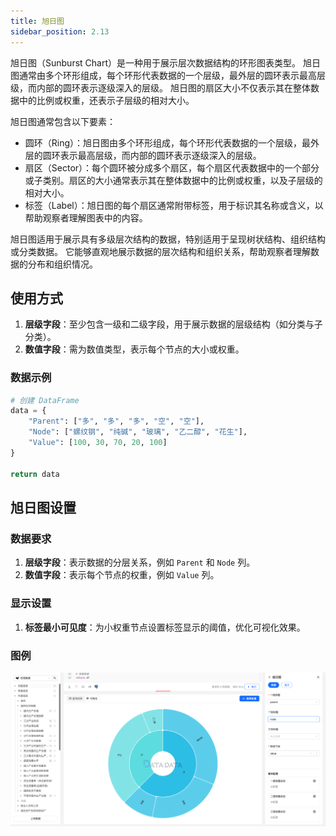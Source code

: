 ```yaml
---
title: 旭日图
sidebar_position: 2.13
---
```


旭日图（Sunburst Chart）是一种用于展示层次数据结构的环形图表类型。
旭日图通常由多个环形组成，每个环形代表数据的一个层级，最外层的圆环表示最高层级，而内部的圆环表示逐级深入的层级。
旭日图的扇区大小不仅表示其在整体数据中的比例或权重，还表示子层级的相对大小。

旭日图通常包含以下要素：

- 圆环（Ring）：旭日图由多个环形组成，每个环形代表数据的一个层级，最外层的圆环表示最高层级，而内部的圆环表示逐级深入的层级。
- 扇区（Sector）：每个圆环被分成多个扇区，每个扇区代表数据中的一个部分或子类别。扇区的大小通常表示其在整体数据中的比例或权重，以及子层级的相对大小。
- 标签（Label）：旭日图的每个扇区通常附带标签，用于标识其名称或含义，以帮助观察者理解图表中的内容。

旭日图适用于展示具有多级层次结构的数据，特别适用于呈现树状结构、组织结构或分类数据。
它能够直观地展示数据的层次结构和组织关系，帮助观察者理解数据的分布和组织情况。



## 使用方式


1. **层级字段**：至少包含一级和二级字段，用于展示数据的层级结构（如分类与子分类）。  
2. **数值字段**：需为数值类型，表示每个节点的大小或权重。  



### 数据示例



```py
# 创建 DataFrame
data = {
    "Parent": ["多", "多", "多", "空", "空"],
    "Node": ["螺纹钢", "纯碱", "玻璃", "乙二醇", "花生"],
    "Value": [100, 30, 70, 20, 100]
}

return data
```


## 旭日图设置

### 数据要求

1. **层级字段**：表示数据的分层关系，例如 `Parent` 和 `Node` 列。  
2. **数值字段**：表示每个节点的权重，例如 `Value` 列。  


### 显示设置

1. **标签最小可见度**：为小权重节点设置标签显示的阈值，优化可视化效果。  




### 图例


![旭日图](./sunburst.png)

